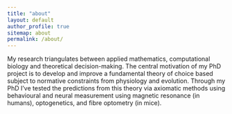 ```yaml
---
title: "about"
layout: default
author_profile: true
sitemap: about
permalink: /about/
---
```


My research triangulates between applied mathematics, computational biology and theoretical decision-making. The central motivation of my PhD project is to develop and improve a fundamental theory of choice based subject to normative constraints from physiology and evolution. Through my PhD I’ve tested the predictions from this theory via axiomatic methods using behavioural and neural measurement using magnetic resonance (in humans), optogenetics, and fibre optometry (in mice). 